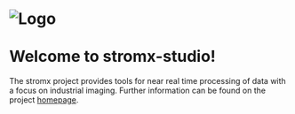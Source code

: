 ![Logo](https://github.com/uboot/stromx/raw/master/logo/stromx-logo-rgb-text-69x100.png) <br> <br> Welcome to stromx-studio!
================

The stromx project provides tools for near real time processing of data with a focus on industrial imaging.
Further information can be found on the project <a href="http://www.stromx.org">homepage</a>.